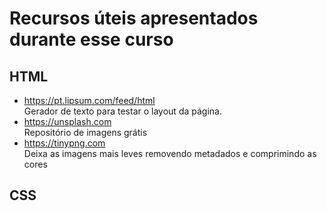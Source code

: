 # Recursos úteis apresentados durante esse curso

## HTML 

- https://pt.lipsum.com/feed/html  
Gerador de texto para testar o layout da página.
- https://unsplash.com  
Repositório de imagens grátis  
- https://tinypng.com  
 Deixa as imagens mais leves removendo metadados e comprimindo as cores     
 
## CSS



 